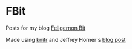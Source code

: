FBit
====

Posts for my blog [Fellgernon Bit](http://fellgernon.tumblr.com/)

Made using [knitr](http://yihui.name/knitr/) and Jeffrey Horner's [blog post](http://jeffreyhorner.tumblr.com/post/25943954723/blog-with-r-markdown-and-tumblr-part-ii)